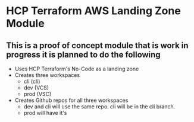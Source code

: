 # HCP Terraform AWS Landing Zone Module

## This is a proof of concept module that is work in progress it is planned to do the following

- Uses HCP Terraform's No-Code as a landing zone
- Creates three workspaces
  - cli (cli)
  - dev (VCS)
  - prod (VSC)
- Creates Github repos for all three workspaces
  - dev and cli will use the same repo. cli will be in the cli branch.
  - prod will have it's
